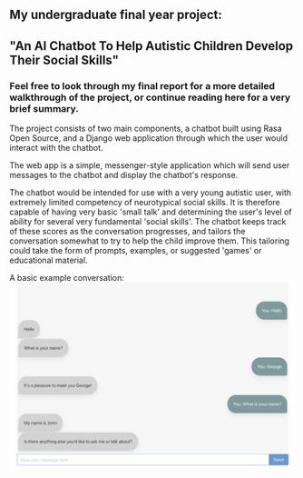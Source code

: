 ## My undergraduate final year project: 
## "An AI Chatbot To Help Autistic Children Develop Their Social Skills"

### Feel free to look through my final report for a more detailed walkthrough of the project, or continue reading here for a very brief summary.

The project consists of two main components, a chatbot built using Rasa Open Source, and a Django web application through which the user would interact with the chatbot. 

The web app is a simple, messenger-style application which will send user messages to the chatbot and display the chatbot's response.

The chatbot would be intended for use with a very young autistic user, with extremely limited competency of neurotypical social skills. It is therefore capable of having very basic 'small talk' and determining the user's level of ability for several very fundamental 'social skills'. The chatbot keeps track of these scores as the conversation progresses, and tailors the conversation somewhat to try to help the child improve them. This tailoring could take the form of prompts, examples, or suggested 'games' or educational material.

A basic example conversation:
![conversation](https://github.com/georgepearce245/social-skills-chatbot/blob/main/conversation.png)
